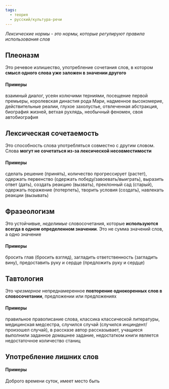 ```yaml
---
tags:
  - теория
  - русский/культура-речи
---
```

*Лексические нормы - это нормы, которые регулируют правила использования слов*

## Плеоназм
Это речевое излишество, употребление сочетания слов, в котором **смысл одного слова уже заложен в значении другого**

#### Примеры
взаимный диалог, усеян колючими терниями, посещение первой премьеры, королевская династия рода Мари, надменное высокомерие, действительные реалии, глухое захолустье, отвлеченная абстракция, биография жизней, ветхая рухлядь, необычный феномен, своя автобиография

## Лексическая сочетаемость
Это способность слова употребляться совместно с другим словом. Слова **могут не сочетаться из-за лексической несовместимости**

#### Примеры
сделать решение (принять), количество прогрессирует (растет), одержать первенство (одержать победу/завоевать/выиграть), выразить ответ (дать), создать реакцию (вызвать), преклонный сад (старый), одержать поражение (потерпеть), творить условия (создать), навлекать реакции (вызывать)

## Фразеологизм
Это устойчивые, *неделимые* словосочетания, которые **используются всегда в одном определенном значении**. Это не сумма значений слов, а одно значение

#### Примеры
бросить глав (бросить взгляд), загладить ответственность (загладить вину), предоставить руку и сердце (предложить руку и сердце)

## Тавтология
Это *чрезмерное* непреднамеренное **повторение однокоренных слов в словосочетании**, предложении или предложениях

#### Примеры
правильное правописание слова, классика классической литературы, медицинская медсестра, случился случай (случился инциндент/произошел случай), в рассказе автор рассказывает, учащиеся выполнили заданное домашнее задание, недостатком книги является недостаточное количество станиц

## Употребление лишних слов

#### Примеры
Доброго времени суток, имеет место быть